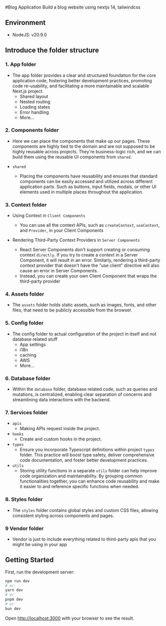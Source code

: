 #Blog Application
Build a blog website using nextjs 14, tailwindcss

## Environment
* NodeJS: v20.9.0

## Introduce the folder structure

### 1. App folder
* The app folder provides a clear and structured foundation for the core application code, fostering better development
  practices, promoting code re-usability, and facilitating a more maintainable and scalable Next.js project.
     * Shared layout
     * Nested routing
     * Loading states
     * Error handling
     * More...

### 2. Components folder
* Here we can place the components that make up our pages. These components are highly tied to the domain 
  and are not supposed to be highly reusable across projects. They're business-logic rich,
  and we can build them using the reusable UI components from `shared`.
  
* `shared`
  * Placing the components have reusability and ensures that standard components can be easily accessed 
    and utilized across different application parts. Such as buttons, input fields, modals, 
    or other UI elements used in multiple places throughout the application.

### 3. Context folder
* Using Context in `Client Components`
  * You can use all the context APIs, such as `createContext`, `useContext`, and `Provider`, in your Client Components

* Rendering Third-Party Context Providers in `Server Components`
  * React Server Components don't support creating or consuming context `directly`. If you try to create a context in 
    a Server Component, it will result in an error. Similarly, rendering a third-party context provider that doesn't 
    have the "use client" directive will also cause an error in Server Components.
  * Instead, you can create your own Client Component that wraps the third-party provider

### 4. Assets folder
* The `assets` folder holds static assets, such as images, fonts, and other files, that need to be publicly accessible from
the browser.

### 5. Config folder
* The config folder to actual configuration of the project in itself and not database related stuff
  * App settings
  * i18n
  * caching
  * AWS
  * More...

### 6. Database folder
* Within the `database` folder, database related code, such as queries and mutations, is centralized, 
  enabling clear separation of concerns and streamlining data interactions with the backend.

### 7. Services folder
* `apis`
  * Making APIs request inside the project.
* `hooks`
  * Create and custom hooks in the project.
* `types`
  * Ensure you incorporate Typescript definitions within project `types` folder.
  This practice will boost type safety, deliver comprehensive code documentation, and foster better development practices.
* `utils`
  * Storing utility functions in a separate `utils` folder can help improve code organization and maintainability.
   By grouping common functionalities together, you can enhance code reusability and make it easier to and reference specific
   functions when needed.

### 8. Styles folder
* The `styles` folder contains global styles and custom CSS files, allowing consistent styling across components and pages.

### 9 Vendor folder
* Vendor is just to include everything related to third-party apis that you might be using in your app


## Getting Started

First, run the development server:

```bash
npm run dev
# or
yarn dev
# or
pnpm dev
# or
bun dev
```

Open [http://localhost:3000](http://localhost:3000) with your browser to see the result.
